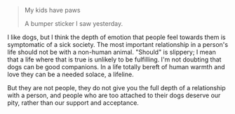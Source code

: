 > My kids have paws
> 
> A bumper sticker I saw yesterday.

I like dogs, but I think the depth of emotion that people feel towards them is symptomatic of a sick society. The most important relationship in a person's life should not be with a non-human animal. "Should" is slippery; I mean that a life where that is true is unlikely to be fulfilling. I'm not doubting that dogs can be good companions. In a life totally bereft of human warmth and love they can be a needed solace, a lifeline.

But they are not people, they do not give you the full depth of a relationship with a person, and people who are too attached to their dogs deserve our pity, rather than our support and acceptance.
